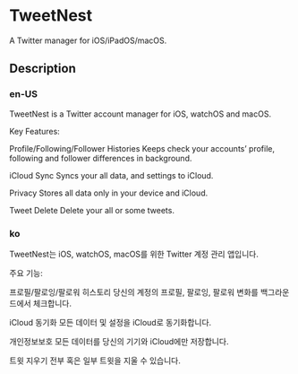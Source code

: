 # TweetNest

A Twitter manager for iOS/iPadOS/macOS.

## Description

### en-US

TweetNest is a Twitter account manager for iOS, watchOS and macOS.

Key Features:

Profile/Following/Follower Histories
Keeps check your accounts’ profile, following and follower differences in background.

iCloud Sync
Syncs your all data, and settings to iCloud.

Privacy
Stores all data only in your device and iCloud.

Tweet Delete
Delete your all or some tweets.

### ko

TweetNest는 iOS, watchOS, macOS를 위한 Twitter 계정 관리 앱입니다.

주요 기능:

프로필/팔로잉/팔로워 히스토리
당신의 계정의 프로필, 팔로잉, 팔로워 변화를 백그라운드에서 체크합니다.

iCloud 동기화
모든 데이터 및 설정을 iCloud로 동기화합니다.

개인정보보호
모든 데이터를 당신의 기기와 iCloud에만 저장합니다.

트윗 지우기
전부 혹은 일부 트윗을 지울 수 있습니다.

